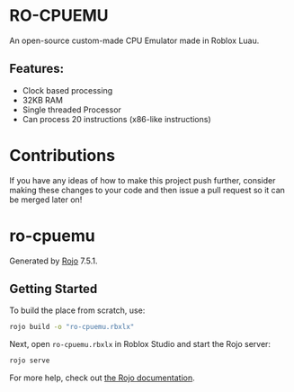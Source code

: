# RO-CPUEMU
An open-source custom-made CPU Emulator made in Roblox Luau.

## Features:
* Clock based processing
* 32KB RAM
* Single threaded Processor
* Can process 20 instructions (x86-like instructions)

# Contributions
If you have any ideas of how to make this project push further, consider making these changes to your code and then issue a pull request so it can be merged later on!


# ro-cpuemu
Generated by [Rojo](https://github.com/rojo-rbx/rojo) 7.5.1.

## Getting Started
To build the place from scratch, use:

```bash
rojo build -o "ro-cpuemu.rbxlx"
```

Next, open `ro-cpuemu.rbxlx` in Roblox Studio and start the Rojo server:

```bash
rojo serve
```

For more help, check out [the Rojo documentation](https://rojo.space/docs).
